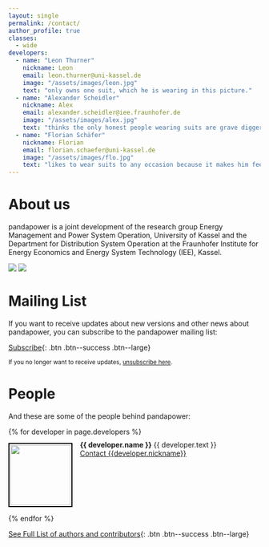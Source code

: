 ```yaml
---
layout: single
permalink: /contact/
author_profile: true
classes:
  - wide
developers:
  - name: "Leon Thurner"
    nickname: Leon
    email: leon.thurner@uni-kassel.de
    image: "/assets/images/leon.jpg"
    text: "only owns one suit, which he is wearing in this picture."
  - name: "Alexander Scheidler"
    nickname: Alex
    email: alexander.scheidler@iee.fraunhofer.de
    image: "/assets/images/alex.jpg"
    text: "thinks the only honest people wearing suits are grave diggers. Prefers red t-shirts."
  - name: "Florian Schäfer"
    nickname: Florian
    email: florian.schaefer@uni-kassel.de
    image: "/assets/images/flo.jpg"
    text: "likes to wear suits to any occasion because it makes him feel fancy."
---
```

<p></p>

# About us

pandapower is a joint development of the research group Energy Management and Power System Operation, University of Kassel and the Department for Distribution System Operation at the Fraunhofer Institute for Energy Economics and Energy System Technology (IEE), Kassel.

[<img src="https://www.uni-kassel.de/eecs/fileadmin/datas/fb16/Fachgebiete/energiemanagement/e2n.png">](https://www.uni-kassel.de/eecs/en/fachgebiete/e2n/home.html)
[<img src="https://www.uni-kassel.de/eecs/fileadmin/datas/fb16/Fachgebiete/energiemanagement/iee.png">](https://www.iee.fraunhofer.de/en.html)

# Mailing List <a name="list"></a>
If you want to receive updates about new versions and other news about pandapower, you can subscribe to the pandapower mailing list:

[Subscribe](mailto:sympa@fraunhofer.de?subject=subscribe%20pandapower){: .btn .btn--success .btn--large}

<small>If you no longer want to receive updates, <a href="mailto:sympa@fraunhofer.de?subject=unsubscribe%20pandapower">unsubscribe here</a>.</small>


 

# People

And these are some of the people behind pandapower:

<div class="authors">
  {% for developer in page.developers %}
    <p>
    <img style="padding:2px 2px 2px 2px; border:2px solid black; margin-right: 15px" src="{{ developer.image | relative_url }}" width="120" align="left"/> 
    <span style="margin-top: -5px; display:inline-block; max-width:500px;">
        <b>{{ developer.name }}</b> {{ developer.text }} <br>
        <a href="mailto:{{developer.email}}">Contact {{developer.nickname}}</a> 
    </span>
    <BR CLEAR="left"/> 
    </p>
  {% endfor %}
</div>

[See Full List of authors and contributors](http://pandapower.readthedocs.io/en/stable/about/authors.html){: .btn .btn--success .btn--large}


